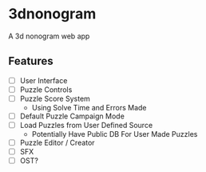 # 3dnonogram
A 3d nonogram web app

## Features
- [ ] User Interface
- [ ] Puzzle Controls
- [ ] Puzzle Score System
    - Using Solve Time and Errors Made
- [ ] Default Puzzle Campaign Mode
- [ ] Load Puzzles from User Defined Source
    - Potentially Have Public DB For User Made Puzzles
- [ ] Puzzle Editor / Creator
- [ ] SFX
- [ ] OST?
